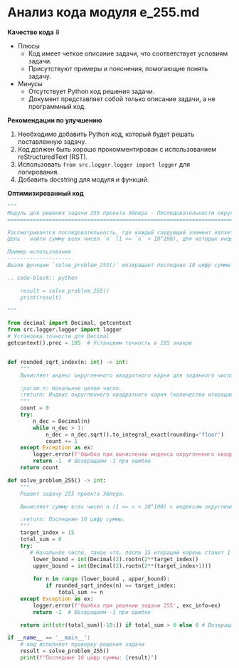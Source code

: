 # Анализ кода модуля e_255.md

**Качество кода**
8
-  Плюсы
    - Код имеет четкое описание задачи, что соответствует условиям задачи.
    - Присутствуют примеры и пояснения, помогающие понять задачу.
-  Минусы
    - Отсутствует Python код решения задачи.
    - Документ представляет собой только описание задачи, а не программный код.

**Рекомендации по улучшению**
1. Необходимо добавить Python код, который будет решать поставленную задачу.
2. Код должен быть хорошо прокомментирован с использованием reStructuredText (RST).
3. Использовать `from src.logger.logger import logger` для логирования.
4. Добавить docstring для модуля и функций.

**Оптимизированный код**
```python
"""
Модуль для решения задачи 255 проекта Эйлера - Последовательности округленных квадратных корней
=========================================================================================

Рассматривается последовательность, где каждый следующий элемент является целой частью квадратного корня из предыдущего элемента.
Цель - найти сумму всех чисел `n` (1 <= `n` < 10^100), для которых индекс округленного квадратного корня равен 15, и вывести последние 10 цифр этой суммы.

Пример использования
--------------------
Вызов функции `solve_problem_255()` возвращает последние 10 цифр суммы чисел, удовлетворяющих условиям задачи.

.. code-block:: python

    result = solve_problem_255()
    print(result)

"""

from decimal import Decimal, getcontext
from src.logger.logger import logger
# Установка точности для Decimal
getcontext().prec = 105  # Установим точность в 105 знаков


def rounded_sqrt_index(n: int) -> int:
    """
    Вычисляет индекс округленного квадратного корня для заданного числа.

    :param n: Начальное целое число.
    :return: Индекс округленного квадратного корня (количество итераций до достижения 1).
    """
    count = 0
    try:
        n_dec = Decimal(n)
        while n_dec > 1:
            n_dec = n_dec.sqrt().to_integral_exact(rounding='floor')
            count += 1
    except Exception as ex:
        logger.error(f'Ошибка при вычислении индекса округленного квадратного корня для {n=}', exc_info=ex)
        return -1  # Возвращаем -1 при ошибке
    return count

def solve_problem_255() -> int:
    """
    Решает задачу 255 проекта Эйлера.

    Вычисляет сумму всех чисел n (1 <= n < 10^100) с индексом округленного квадратного корня 15 и возвращает последние 10 цифр суммы.

    :return: Последние 10 цифр суммы.
    """
    target_index = 15
    total_sum = 0
    try:
       # Начальное число, такое что, после 15 итераций корень станет 1
        lower_bound = int(Decimal(2).rootn(2**target_index))
        upper_bound = int(Decimal(2).rootn(2**(target_index+1)))
        
        for n in range (lower_bound , upper_bound):
            if rounded_sqrt_index(n) == target_index:
                total_sum += n
    except Exception as ex:
        logger.error(f'Ошибка при решении задачи 255', exc_info=ex)
        return -1  # Возвращаем -1 при ошибке

    return int(str(total_sum)[-10:]) if total_sum > 0 else 0 # Возвращаем последние 10 цифр, если сумма > 0, иначе 0

if __name__ == '__main__':
    # код исполняет проверку решения задачи
    result = solve_problem_255()
    print(f"Последние 10 цифр суммы: {result}")
```